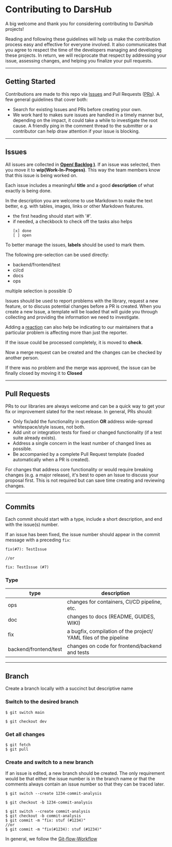 # Contributing to DarsHub

A big welcome and thank you for considering contributing to DarsHub projects!

Reading and following these guidelines will help us make the contribution process easy and effective for everyone involved. It also communicates that you agree to respect the time of the developers managing and developing these projects. In return, we will reciprocate that respect by addressing your issue, assessing changes, and helping you finalize your pull requests.

---

## Getting Started

Contributions are made to this repo via [Issues](https://dev.azure.com/DarsHub-Orga/DarsHub/_workitems/assignedtome/) and Pull Requests ([PRs](https://dev.azure.com/DarsHub-Orga/_git/DarsHub/pullrequests?_a=mine)). A few general guidelines that cover both:

- Search for existing Issues and PRs before creating your own.
- We work hard to makes sure issues are handled in a timely manner but, depending on the impact, it could take a while to investigate the root cause. A friendly ping in the comment thread to the submitter or a contributor can help draw attention if your issue is blocking.

---

## Issues

All issues are collected in [**Open( Backlog )**](https://dev.azure.com/DarsHub-Orga/DarsHub/_backlogs/backlog/Developers/Backlog%20items).
If an issue was selected, then you move it to **wip(Work-In-Progess)**. This way the team members know that this issue is being worked on.

Each issue includes a meaningful **title** and a good **description** of what exactly is being done.

In the description you are welcome to use Markdown to make the text better, e.g. with tables, images, links or other Markdown features.

- the first heading should start with '#'.
- if needed, a checkbock to check off the tasks also helps
  ```
  [x] done
  [ ] open
  ```

To better manage the issues, **labels** should be used to mark them.

The following pre-selection can be used directly:

- backend/frontend/test
- ci/cd
- docs
- ops

multiple selection is possible :D

Issues should be used to report problems with the library, request a new feature, or to discuss potential changes before a PR is created. When you create a new Issue, a template will be loaded that will guide you through collecting and providing the information we need to investigate.

Adding a [reaction](https://github.blog/2016-03-10-add-reactions-to-pull-requests-issues-and-comments/) can also help be indicating to our maintainers that a particular problem is affecting more than just the reporter.

If the issue could be processed completely, it is moved to **check**.

Now a merge request can be created and the changes can be checked by another person.

If there was no problem and the merge was approved, the issue can be finally closed by moving it to **Closed**

---

## Pull Requests

PRs to our libraries are always welcome and can be a quick way to get your fix or improvement slated for the next release. In general, PRs should:

- Only fix/add the functionality in question **OR** address wide-spread whitespace/style issues, not both.
- Add unit or integration tests for fixed or changed functionality (if a test suite already exists).
- Address a single concern in the least number of changed lines as possible.
- Be accompanied by a complete Pull Request template (loaded automatically when a PR is created).

For changes that address core functionality or would require breaking changes (e.g. a major release), it's best to open an Issue to discuss your proposal first. This is not required but can save time creating and reviewing changes.

---

## Commits

Each commit should start with a type, include a short description, and end with the issue(s) number.

If an issue has been fixed, the issue number should appear in the commit message with a preceding `fix`:

```
fix(#7): TestIssue

//or

fix: TestIssue (#7)

```

### Type

| type                  | description                                                      |
| --------------------- | ---------------------------------------------------------------- |
| ops                   | changes for containers, CI/CD pipeline, etc.                     |
| doc                   | changes to docs (README, GUIDES, WIKI)                           |
| fix                   | a bugfix, compilation of the project/ YAML files of the pipeline |
| backend/frontend/test | changes on code for frontend/backend and tests                   |

---

## Branch

Create a branch locally with a succinct but descriptive name

### Switch to the desired branch

```shell
$ git switch main

$ git checkout dev
```

### Get all changes

```
$ git fetch
$ git pull
```

### Create and switch to a new branch

If an issue is edited, a new branch should be created.
The only requirement would be that either the issue number is in the branch name or that the comments always contain an issue number so that they can be traced later.

```
$ git switch --create 1234-commit-analysis

$ git checkout -b 1234-commit-analysis
```

```
$ git switch --create commit-analysis
$ git checkout -b commit-analysis
$ git commit -m "fix: stuf (#1234)"
//or
$ git commit -m "fix(#1234): stuf (#1234)"
```

In general, we follow the [Git-flow-Workflow](https://www.atlassian.com/git/tutorials/comparing-workflows/gitflow-workflow#:~:text=Der%20Git-flow-Workflow%20ist,Release%20des%20Projekts%20konzipiert%20wurde.&text=Git-flow%20ist%20hervorragend%20f%C3%BCr,Release-Zyklus%20nach%20Zeitplan%20geeignet)
